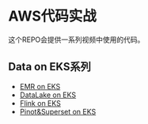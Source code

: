 # AWS代码实战
这个REPO会提供一系列视频中使用的代码。
## Data on EKS系列
- [EMR on EKS](01-eks-emr-example)
- [DataLake on EKS](02-eks-datalake-example)
- [Flink on EKS](03-eks-flink-example)
- [Pinot&Superset on EKS](04-eks-pinot-superset)